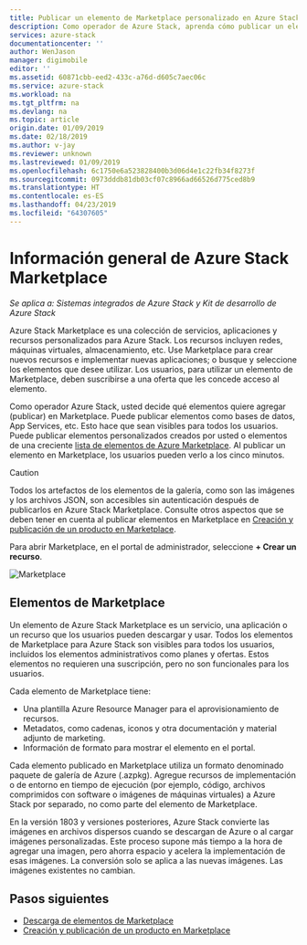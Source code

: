 ```yaml
---
title: Publicar un elemento de Marketplace personalizado en Azure Stack (operador de nube) | Microsoft Docs
description: Como operador de Azure Stack, aprenda cómo publicar un elemento de Marketplace personalizado en Azure Stack.
services: azure-stack
documentationcenter: ''
author: WenJason
manager: digimobile
editor: ''
ms.assetid: 60871cbb-eed2-433c-a76d-d605c7aec06c
ms.service: azure-stack
ms.workload: na
ms.tgt_pltfrm: na
ms.devlang: na
ms.topic: article
origin.date: 01/09/2019
ms.date: 02/18/2019
ms.author: v-jay
ms.reviewer: unknown
ms.lastreviewed: 01/09/2019
ms.openlocfilehash: 6c1750e6a523828400b3d06d4e1c22fb34f8273f
ms.sourcegitcommit: 0973dddb81db03cf07c8966ad66526d775ced8b9
ms.translationtype: HT
ms.contentlocale: es-ES
ms.lasthandoff: 04/23/2019
ms.locfileid: "64307605"
---
```

# <a name="azure-stack-marketplace-overview"></a>Información general de Azure Stack Marketplace

*Se aplica a: Sistemas integrados de Azure Stack y Kit de desarrollo de Azure Stack*

Azure Stack Marketplace es una colección de servicios, aplicaciones y recursos personalizados para Azure Stack. Los recursos incluyen redes, máquinas virtuales, almacenamiento, etc. Use Marketplace para crear nuevos recursos e implementar nuevas aplicaciones; o busque y seleccione los elementos que desee utilizar. Los usuarios, para utilizar un elemento de Marketplace, deben suscribirse a una oferta que les concede acceso al elemento.

Como operador Azure Stack, usted decide qué elementos quiere agregar (publicar) en Marketplace. Puede publicar elementos como bases de datos, App Services, etc. Esto hace que sean visibles para todos los usuarios. Puede publicar elementos personalizados creados por usted o elementos de una creciente [lista de elementos de Azure Marketplace](azure-stack-marketplace-azure-items.md). Al publicar un elemento en Marketplace, los usuarios pueden verlo a los cinco minutos.

> [!CAUTION]  
> Todos los artefactos de los elementos de la galería, como son las imágenes y los archivos JSON, son accesibles sin autenticación después de publicarlos en Azure Stack Marketplace. Consulte otros aspectos que se deben tener en cuenta al publicar elementos en Marketplace en [Creación y publicación de un producto en Marketplace](azure-stack-create-and-publish-marketplace-item.md).

Para abrir Marketplace, en el portal de administrador, seleccione **+ Crear un recurso**.

![Marketplace](media/azure-stack-publish-custom-marketplace-item/image1.png)

## <a name="marketplace-items"></a>Elementos de Marketplace

Un elemento de Azure Stack Marketplace es un servicio, una aplicación o un recurso que los usuarios pueden descargar y usar. Todos los elementos de Marketplace para Azure Stack son visibles para todos los usuarios, incluidos los elementos administrativos como planes y ofertas. Estos elementos no requieren una suscripción, pero no son funcionales para los usuarios.

Cada elemento de Marketplace tiene:

* Una plantilla Azure Resource Manager para el aprovisionamiento de recursos.
* Metadatos, como cadenas, iconos y otra documentación y material adjunto de marketing.
* Información de formato para mostrar el elemento en el portal.

Cada elemento publicado en Marketplace utiliza un formato denominado paquete de galería de Azure (.azpkg). Agregue recursos de implementación o de entorno en tiempo de ejecución (por ejemplo, código, archivos comprimidos con software o imágenes de máquinas virtuales) a Azure Stack por separado, no como parte del elemento de Marketplace.

En la versión 1803 y versiones posteriores, Azure Stack convierte las imágenes en archivos dispersos cuando se descargan de Azure o al cargar imágenes personalizadas. Este proceso supone más tiempo a la hora de agregar una imagen, pero ahorra espacio y acelera la implementación de esas imágenes. La conversión solo se aplica a las nuevas imágenes. Las imágenes existentes no cambian.

## <a name="next-steps"></a>Pasos siguientes

* [Descarga de elementos de Marketplace](azure-stack-download-azure-marketplace-item.md)  
* [Creación y publicación de un producto en Marketplace](azure-stack-create-and-publish-marketplace-item.md)

<!-- Update_Description: wording update -->

